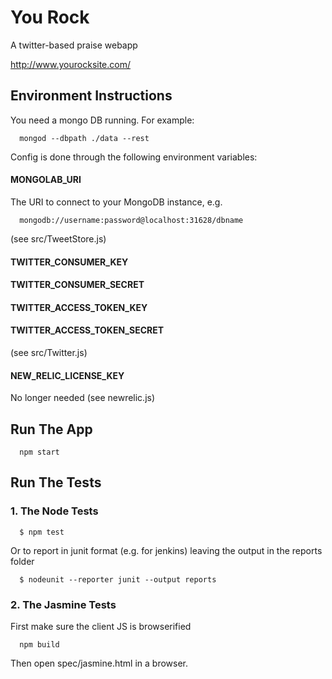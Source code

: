 # You Rock

A twitter-based praise webapp

http://www.yourocksite.com/

## Environment Instructions
You need a mongo DB running. For example:
```
  mongod --dbpath ./data --rest
```

Config is done through the following environment variables:

#### MONGOLAB_URI
The URI to connect to your MongoDB instance, e.g.
```
  mongodb://username:password@localhost:31628/dbname
```
(see src/TweetStore.js)

#### TWITTER_CONSUMER_KEY
#### TWITTER_CONSUMER_SECRET
#### TWITTER_ACCESS_TOKEN_KEY
#### TWITTER_ACCESS_TOKEN_SECRET
(see src/Twitter.js)

#### NEW_RELIC_LICENSE_KEY
No longer needed
(see newrelic.js)

## Run The App
```
  npm start
```

## Run The Tests

### 1. The Node Tests
```
  $ npm test
```
Or to report in junit format (e.g. for jenkins) leaving the output in the reports folder
```
  $ nodeunit --reporter junit --output reports
```

### 2. The Jasmine Tests
First make sure the client JS is browserified
```
  npm build
```

Then open spec/jasmine.html in a browser.